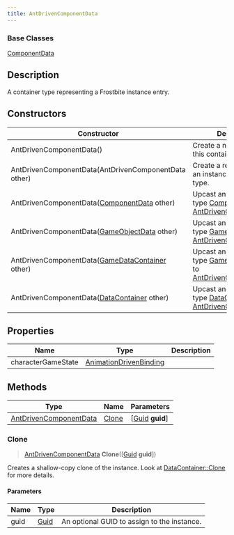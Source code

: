 ```yaml
---
title: AntDrivenComponentData
---
```

### Base Classes

[ComponentData](ComponentData)

## Description

A container type representing a Frostbite instance entry.

## Constructors

| Constructor                                                                       | Description                                                                                                                         |
| --------------------------------------------------------------------------------- | ----------------------------------------------------------------------------------------------------------------------------------- |
| AntDrivenComponentData()                                                          | Create a new instance of this container type.                                                                                       |
| AntDrivenComponentData(AntDrivenComponentData other)                              | Create a reference copy of an instance of the same type.                                                                            |
| AntDrivenComponentData([ComponentData](ComponentData) other)                      | Upcast an instance of type [ComponentData](ComponentData) to [AntDrivenComponentData](AntDrivenComponentData).                      |
| AntDrivenComponentData([GameObjectData](GameObjectData) other)                    | Upcast an instance of type [GameObjectData](GameObjectData) to [AntDrivenComponentData](AntDrivenComponentData).                    |
| AntDrivenComponentData([GameDataContainer](GameDataContainer) other)              | Upcast an instance of type [GameDataContainer](GameDataContainer) to [AntDrivenComponentData](AntDrivenComponentData).              |
| AntDrivenComponentData([DataContainer](/vext/ref/shared/class/datacontainer) other) | Upcast an instance of type [DataContainer](/vext/ref/shared/class/datacontainer) to [AntDrivenComponentData](AntDrivenComponentData). |

## Properties

| Name               | Type                                             | Description |
| ------------------ | ------------------------------------------------ | ----------- |
| characterGameState | [AnimationDrivenBinding](AnimationDrivenBinding) |             |

## Methods

| Type                                             | Name            | Parameters                                     |
| ------------------------------------------------ | --------------- | ---------------------------------------------- |
| [AntDrivenComponentData](AntDrivenComponentData) | [Clone](#clone) | \[[Guid](/vext/ref/shared/class/guid) **guid**\] |

### Clone

> [AntDrivenComponentData](AntDrivenComponentData) **Clone**(\[[Guid](/vext/ref/shared/class/guid) **guid**\])

Creates a shallow-copy clone of the instance. Look at [DataContainer::Clone](/vext/ref/shared/class/datacontainer#clone) for more details.

#### Parameters

| Name | Type         | Description                                 |
| ---- | ------------ | ------------------------------------------- |
| guid | [Guid](Guid) | An optional GUID to assign to the instance. |

